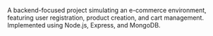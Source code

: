 A backend-focused project simulating an e-commerce environment, featuring user registration, product creation, and cart management. Implemented using Node.js, Express, and MongoDB.
